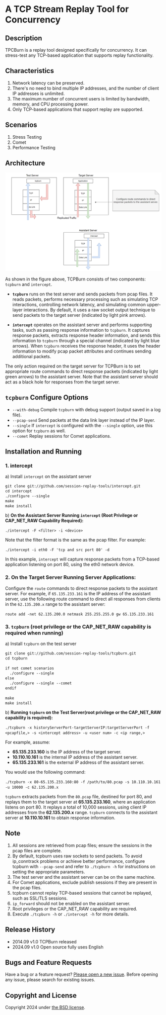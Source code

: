 # A TCP Stream Replay Tool for Concurrency


## Description
TPCBurn is a replay tool designed specifically for concurrency. It can stress-test any TCP-based application that supports replay functionality.


## Characteristics
1. Network latency can be preserved.
2. There's no need to bind multiple IP addresses, and the number of client IP addresses is unlimited.
3. The maximum number of concurrent users is limited by bandwidth, memory, and CPU processing power.
4. Only TCP-based applications that support replay are supported.

## Scenarios
1. Stress Testing
2. Comet
3. Performance Testing


## Architecture

![tcpburn](https://github.com/wangbin579/auxiliary/blob/master/images/tcpburn.png)

As shown in the figure above, TCPBurn consists of two components: `tcpburn` and `intercept`. 

- **`tcpburn`** runs on the test server and sends packets from pcap files. It reads packets, performs necessary processing such as simulating TCP interactions, controlling network latency, and simulating common upper-layer interactions. By default, it uses a raw socket output technique to send packets to the target server (indicated by light pink arrows).

- **`intercept`** operates on the assistant server and performs supporting tasks, such as passing response information to `tcpburn`. It captures response packets, extracts response header information, and sends this information to `tcpburn` through a special channel (indicated by light blue arrows). When `tcpburn` receives the response header, it uses the header information to modify pcap packet attributes and continues sending additional packets.

The only action required on the target server for TCPBurn is to set appropriate route commands to direct response packets (indicated by light green arrows) to the assistant server. Note that the assistant server should act as a black hole for responses from the target server.


## `tcpburn` Configure Options
- `--with-debug`      Compile `tcpburn` with debug support (output saved in a log file).
- `--pcap-send`       Send packets at the data link layer instead of the IP layer.
- `--single`          If `intercept` is configured with the `--single` option, use this option for `tcpburn` as well.
- `--comet`           Replay sessions for Comet applications.


## Installation and Running

### 1. intercept
a) Install `intercept` on the assistant server
```
git clone git://github.com/session-replay-tools/intercept.git
cd intercept
./configure --single
make     
make install
```

b) **On the Assistant Server Running `intercept` (Root Privilege or CAP_NET_RAW Capability Required):**
    
`./intercept -F <filter> -i <device>`

Note that the filter format is the same as the pcap filter. For example:

`./intercept -i eth0 -F 'tcp and src port 80' -d`

In this example, `intercept` will capture response packets from a TCP-based application listening on port 80, using the eth0 network device.
   
### 2. **On the Target Server Running Server Applications:**

Configure the `route` commands to direct response packets to the assistant server. For example, if `65.135.233.161` is the IP address of the assistant server, use the following route command to direct all responses from clients in the `62.135.200.x` range to the assistant server:
   
`route add -net 62.135.200.0 netmask 255.255.255.0 gw 65.135.233.161`


### 3. `tcpburn` (root privilege or the CAP_NET_RAW capability is required when running)
a) Install `tcpburn` on the test server
```
git clone git://github.com/session-replay-tools/tcpburn.git
cd tcpburn

if not comet scenarios
  ./configure --single 
else
  ./configure --single --comet
endif

make
make install
```

b) **Running `tcpburn` on the Test Server(root privilege or the CAP_NET_RAW capability is required):**
    
`./tcpburn -x historyServerPort-targetServerIP:targetServerPort -f <pcapfile,> -s <intercept address> -u <user num> -c <ip range,>`

For example, assume:

- **65.135.233.160** is the IP address of the target server.
- **10.110.10.161** is the internal IP address of the assistant server.
- **65.135.233.161** is the external IP address of the assistant server.

You would use the following command:

`./tcpburn -x 80-65.135.233.160:80 -f /path/to/80.pcap -s 10.110.10.161 -u 10000 -c 62.135.200.x`
    
`tcpburn` extracts packets from the `80.pcap` file, destined for port 80, and replays them to the target server at **65.135.233.160**, where an application listens on port 80. It replays a total of 10,000 sessions, using client IP addresses from the **62.135.200.x** range. `tcpburn` connects to the assistant server at **10.110.10.161** to obtain response information.


## Note
1. All sessions are retrieved from pcap files; ensure the sessions in the pcap files are complete.
2. By default, tcpburn uses raw sockets to send packets. To avoid ip_conntrack problems or achieve better performance, configure tcpburn with `--pcap-send` and refer to `./tcpburn -h` for instructions on setting the appropriate parameters.
3. The test server and the assistant server can be on the same machine.
4. For Comet applications, exclude publish sessions if they are present in the pcap files.
5. tcpburn cannot replay TCP-based sessions that cannot be replayed, such as SSL/TLS sessions.
6. `ip_forward` should not be enabled on the assistant server.
7. Root privileges or the CAP_NET_RAW capability are required.
8. Execute `./tcpburn -h` or `./intercept -h` for more details.


## Release History
+ 2014.09  v1.0    TCPBurn released
+ 2024.09  v1.0    Open source fully uses English

## Bugs and Feature Requests
Have a bug or a feature request? [Please open a new issue](https://github.com/session-replay-tools/tcpburn/issues). Before opening any issue, please search for existing issues.


## Copyright and License

Copyright 2024 under [the BSD license](LICENSE).
